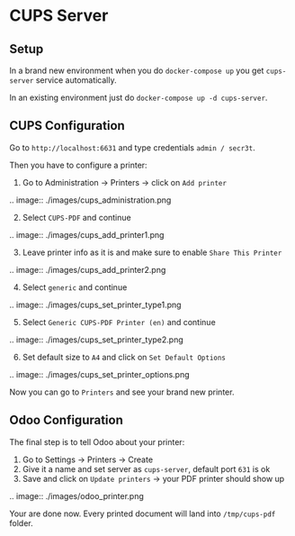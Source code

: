 # CUPS Server

## Setup

In a brand new environment when you do `docker-compose up` you get `cups-server` service automatically.

In an existing environment just do `docker-compose up -d cups-server`.

## CUPS Configuration

Go to `http://localhost:6631` and type credentials `admin / secr3t`.

Then you have to configure a printer:

1. Go to Administration -> Printers -> click on `Add printer`

.. image:: ./images/cups_administration.png

2. Select `CUPS-PDF` and continue

.. image:: ./images/cups_add_printer1.png

3. Leave printer info as it is and make sure to enable `Share This Printer`

.. image:: ./images/cups_add_printer2.png

4. Select `generic` and continue

.. image:: ./images/cups_set_printer_type1.png

5. Select `Generic CUPS-PDF Printer (en)` and continue

.. image:: ./images/cups_set_printer_type2.png

6. Set default size to `A4` and click on `Set Default Options`

.. image:: ./images/cups_set_printer_options.png


Now you can go to `Printers` and see your brand new printer.

## Odoo Configuration

The final step is to tell Odoo about your printer:

1. Go to Settings -> Printers -> Create
2. Give it a name and set server as `cups-server`, default port `631` is ok
3. Save and click on `Update printers` -> your PDF printer should show up

.. image:: ./images/odoo_printer.png


Your are done now. Every printed document will land into `/tmp/cups-pdf` folder.
